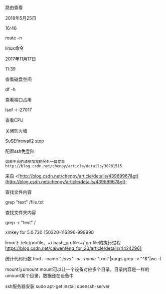 路由查看

2018年5月25日

16:46

route -n

linux命令

2017年11月17日

11:39

查看磁盘空间

df -h

查看端口占用

lsof -i :27017

查看CPU

关闭防火墙

SuSEfirewall2 stop

配置ssh免登陆

```
如果不会的请参加我的另外一篇文章 http://blog.csdn.net/chenpy/article/details/30281515
```

来自 &lt;[http://blog.csdn.net/chenpy/article/details/43969967&gt](http://blog.csdn.net/chenpy/article/details/43969967&gt);



查找文件内容

grep "text" /file.txt

查找文件夹内容

grep -r "text" /

xmkey for 5.0.730
150320-116396-999990

linux下 /etc/profile、~/.bash_profile ~/.profile的执行过程
https://blog.csdn.net/caiwenfeng_for_23/article/details/44242961

统计代码行数
find . -name "*.java" -or -name "*.xml"|xargs grep -v "^$"|wc -l

mount与umount
mount可以让一个设备对应多个目录，目录内容是一样的
umount某个目录，数据还在设备中

ssh服务器安装
sudo apt-get install openssh-server

